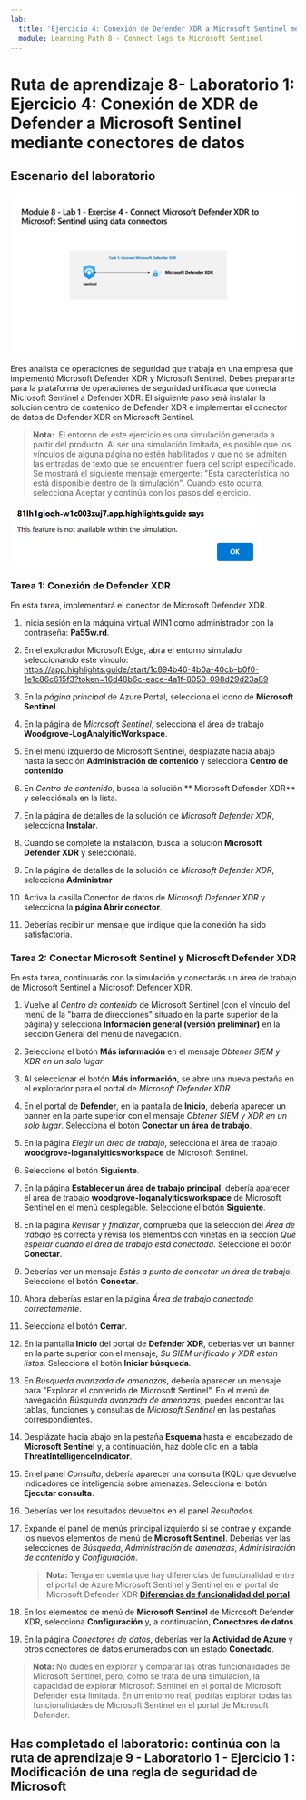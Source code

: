 ```yaml
---
lab:
  title: 'Ejercicio 4: Conexión de Defender XDR a Microsoft Sentinel mediante conectores de datos'
  module: Learning Path 8 - Connect logs to Microsoft Sentinel
---
```


# Ruta de aprendizaje 8- Laboratorio 1: Ejercicio 4: Conexión de XDR de Defender a Microsoft Sentinel mediante conectores de datos

## Escenario del laboratorio

![Introducción al laboratorio.](../Media/SC-200-Lab_Diagrams_Mod8_L1_Ex4.png)

Eres analista de operaciones de seguridad que trabaja en una empresa que implementó Microsoft Defender XDR y Microsoft Sentinel. Debes prepararte para la plataforma de operaciones de seguridad unificada que conecta Microsoft Sentinel a Defender XDR. El siguiente paso será instalar la solución centro de contenido de Defender XDR e implementar el conector de datos de Defender XDR en Microsoft Sentinel.

>**Nota:**  El entorno de este ejercicio es una simulación generada a partir del producto. Al ser una simulación limitada, es posible que los vínculos de alguna página no estén habilitados y que no se admiten las entradas de texto que se encuentren fuera del script especificado. Se mostrará el siguiente mensaje emergente: "Esta característica no está disponible dentro de la simulación".  Cuando esto ocurra, selecciona Aceptar y continúa con los pasos del ejercicio.

![Mensaje de error emergente](../Media/simulation-pop-up-error.png)

### Tarea 1: Conexión de Defender XDR

En esta tarea, implementará el conector de Microsoft Defender XDR.

1. Inicia sesión en la máquina virtual WIN1 como administrador con la contraseña: **Pa55w.rd**.  

1. En el explorador Microsoft Edge, abra el entorno simulado seleccionando este vínculo: <https://app.highlights.guide/start/1c894b46-4b0a-40cb-b0f0-1e1c86c615f3?token=16d48b6c-eace-4a1f-8050-098d29d23a89>

    <!--- [Azure portal]( https://app.highlights.guide/start/1c894b46-4b0a-40cb-b0f0-1e1c86c615f3?token=16d48b6c-eace-4a1f-8050-098d29d23a89). --->

1. En la *página principal* de Azure Portal, selecciona el icono de **Microsoft Sentinel**.

1. En la página de *Microsoft Sentinel*, selecciona el área de trabajo **Woodgrove-LogAnalyiticWorkspace**.

1. En el menú izquierdo de Microsoft Sentinel, desplázate hacia abajo hasta la sección **Administración de contenido** y selecciona **Centro de contenido**.

1. En *Centro de contenido*, busca la solución ** Microsoft Defender XDR** y selecciónala en la lista.

1. En la página de detalles de la solución de *Microsoft Defender XDR*, selecciona **Instalar**.

1. Cuando se complete la instalación, busca la solución **Microsoft Defender XDR** y selecciónala.

1. En la página de detalles de la solución de *Microsoft Defender XDR*, selecciona **Administrar**

1. Activa la casilla Conector de datos de *Microsoft Defender XDR* y selecciona la **página Abrir conector**.

1. Deberías recibir un mensaje que indique que la conexión ha sido satisfactoria.

### Tarea 2: Conectar Microsoft Sentinel y Microsoft Defender XDR

En esta tarea, continuarás con la simulación y conectarás un área de trabajo de Microsoft Sentinel a Microsoft Defender XDR.

1. Vuelve al *Centro de contenido* de Microsoft Sentinel (con el vínculo del menú de la "barra de direcciones" situado en la parte superior de la página) y selecciona **Información general (versión preliminar)** en la sección General del menú de navegación.

1. Selecciona el botón **Más información** en el mensaje *Obtener SIEM y XDR en un solo lugar*.

1. Al seleccionar el botón **Más información**, se abre una nueva pestaña en el explorador para el portal de *Microsoft Defender XDR*.

1. En el portal de **Defender**, en la pantalla de **Inicio**, debería aparecer un banner en la parte superior con el mensaje *Obtener SIEM y XDR en un solo lugar*. Selecciona el botón **Conectar un área de trabajo**.

1. En la página *Elegir un área de trabajo*, selecciona el área de trabajo **woodgrove-loganalyiticsworkspace** de Microsoft Sentinel.

1. Seleccione el botón **Siguiente**.

1. En la página **Establecer un área de trabajo principal**, debería aparecer el área de trabajo **woodgrove-loganalyiticsworkspace** de Microsoft Sentinel en el menú desplegable. Seleccione el botón **Siguiente**.

1. En la página *Revisar y finalizar*, comprueba que la selección del *Área de trabajo* es correcta y revisa los elementos con viñetas en la sección *Qué esperar cuando el área de trabajo está conectada*. Seleccione el botón **Conectar**.

1. Deberías ver un mensaje *Estás a punto de conectar un área de trabajo*. Seleccione el botón **Conectar**.

1. Ahora deberías estar en la página *Área de trabajo conectada correctamente*.

1. Selecciona el botón **Cerrar**.

1. En la pantalla **Inicio** del portal de **Defender XDR**, deberías ver un banner en la parte superior con el mensaje, *Su SIEM unificado y XDR están listos*. Selecciona el botón **Iniciar búsqueda**.

1. En *Búsqueda avanzada de amenazas*, debería aparecer un mensaje para "Explorar el contenido de Microsoft Sentinel". En el menú de navegación *Búsqueda avanzada de amenazas*, puedes encontrar las tablas, funciones y consultas de *Microsoft Sentinel* en las pestañas correspondientes.

1. Desplázate hacia abajo en la pestaña **Esquema** hasta el encabezado de **Microsoft Sentinel** y, a continuación, haz doble clic en la tabla **ThreatIntelligenceIndicator**.

1. En el panel *Consulta*, debería aparecer una consulta (KQL) que devuelve indicadores de inteligencia sobre amenazas. Selecciona el botón **Ejecutar consulta**.

1. Deberías ver los resultados devueltos en el panel *Resultados*.

1. Expande el panel de menús principal izquierdo si se contrae y expande los nuevos elementos de menú de **Microsoft Sentinel**. Deberías ver las selecciones de *Búsqueda*, *Administración de amenazas*, *Administración de contenido* y *Configuración*.

    >**Nota:** Tenga en cuenta que hay diferencias de funcionalidad entre el portal de Azure Microsoft Sentinel y Sentinel en el portal de Microsoft Defender XDR **[Diferencias de funcionalidad del portal](https://learn.microsoft.com/azure/sentinel/microsoft-sentinel-defender-portal#capability-differences-between-portals)**.

1. En los elementos de menú de **Microsoft Sentinel** de Microsoft Defender XDR, selecciona **Configuración** y, a continuación, **Conectores de datos**.

1. En la página *Conectores de datos*, deberías ver la **Actividad de Azure** y otros conectores de datos enumerados con un estado **Conectado**.

>**Nota:** No dudes en explorar y comparar las otras funcionalidades de Microsoft Sentinel, pero, como se trata de una simulación, la capacidad de explorar Microsoft Sentinel en el portal de Microsoft Defender está limitada. En un entorno real, podrías explorar todas las funcionalidades de Microsoft Sentinel en el portal de Microsoft Defender.

## Has completado el laboratorio: continúa con la ruta de aprendizaje 9 - Laboratorio 1 - Ejercicio 1 : Modificación de una regla de seguridad de Microsoft
